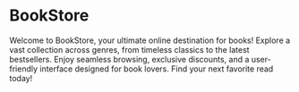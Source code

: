 # BookStore
Welcome to BookStore, your ultimate online destination for books!
Explore a vast collection across genres, from timeless classics to the latest bestsellers. Enjoy seamless browsing, exclusive discounts, and a user-friendly interface designed for book lovers. Find your next favorite read today!
